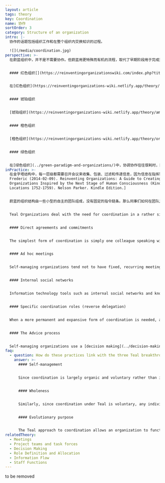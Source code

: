 ```yaml
---
layout: article
tags: theory
key: Coordination
name: 协作
sortOrder: 3
category: Structure of an organization
intro: |-
  协作的话题包括组织工作和在整个组织内交换知识的过程。

  ![](/media/coordination.jpg)
perspective: >-
  在蔚蓝组织中，并不是不需要协作。但蔚蓝用更特殊而有机的流程，取代了早期阶段用于完成这种协作的老板和管理角色以及无休止的会议，这些流程包括同事之间的直接协议和承诺、临时会议、内部社交网络上的对话，或设置特定岗位角色支持协作。预制的支撑决策的建议流程，也是蔚蓝协作的基础。


  #### 红色组织[](https://reinventingorganizationswiki.com/index.php?title=Coordination&action=edit&section=2 "\<span>\<span>\</span>\<span>\<span>Red\</span>\</span>\</span> Organizations")


  在[红色组织](https://reinventingorganizations-wiki.netlify.app/theory/red-organizations/)中，协作本质上是与权力相结合的临时性职能：协作通常只依赖于老板进行协调的能力。


  #### 琥珀组织


  [琥珀组织](https://reinventingorganizations-wiki.netlify.app/theory/amber-paradigm-and-organizations/)强调秩序和可预测性。协作主要通过每个人必守的正式流程来实现。琥珀组织的特点是静态性，这意味着除了已经建立的流程之外，几乎没有其他必要的协作行动。


  #### 橙色组织


  [橙色组织](https://reinventingorganizations-wiki.netlify.app/theory/orange-paradigm-and-organizations/)靠不断的创新和优化进行竞争。这意味着各单元之间更需要协作。协作的主要手段是会议、分级决策结构和对岗位角色的明确定义。尤其是通过会议尝试挖掘团队的智慧。这类组织的每一级都有定期的、固定的（通常是每周的）团队会议，以及关于特定计划的大量项目和跨职能会议。


  #### 绿色组织


  在[绿色组织](../green-paradigm-and-organizations/)中，协调协作往往很耗时，因为这些组织的文化往往更在意人们的感受。投入很多时间尝试在一些可能对立的观点上达成共识。这种平等的做法可能导致令人沮丧的冗长会议和低效决策。因此，同事们有时会觉得有必要回到幕后权力（群众领袖）的游戏中来。
inPractice: >-
  在金字塔结构中，每一层级都需要召开会议来收集、包装、过滤和传递信息，因为信息在指挥链内上下流动。在自我管理结构中，几乎完全不需要这些会议。在传统组织中，层级越高，你的会议超负荷会越严重。一个高级经理典型的一天是连续的会议。有个笑话说，在大多数组织中，等级较低的人在工作，而高层的人在开会。因为在功能性的金字塔结构中，没有找到更有效的协调方法。成员位置越高，越会需要处理八方汇聚而来的线条。只有在最高层，销售、市场、研发、生产、人力资源和财务等不同的部门才能相遇而得到协调机会。于是决策自然被推到最高层，因为这是唯一可以根据来自不同角度的信息做出决策与权衡的层面。一个确定性的事实是：通常金字塔形的形状下，组织高层的人会抱怨会议超负荷，而下面的人则会感到缺乏负赋能赋权而得的积极性。^\[Laloux,
  Frederic (2014-02-09). Reinventing Organizations: A Guide to Creating
  Organizations Inspired by the Next Stage of Human Consciousness (Kindle
  Locations 1752-1759). Nelson Parker. Kindle Edition.]


  蔚蓝的组织结构由一些小型的自主的团队组成，没有固定的指令链条。那么同事们如何在团队之间协调行动呢？如何阻止组织的脱节解体？


  Teal Organizations deal with the need for coordination in a rather simple form-follows-function manner. When a problem or an opportunity arises, an ad hoc meeting is convened. When a more permanent form of coordination is needed, a specific role might be created. For instance, in a factory, teams could create a role for sharing best practice, for making joint-purchasing happen or for dealing with payroll administration. Such roles are created in a process of reverse delegation: the teams delegate coordinating tasks to someone outside the team. This person has no power to impose decisions or rules onto the team. When coordination is no longer needed, the role disappears. None of this needs approval from above. Things happen organically. Meetings and roles in self-managing structures emerge spontaneously; they exist as long as they add value to the ecosystem.^\[Laloux, Frederic (2014-02-09). Reinventing Organizations: A Guide to Creating Organizations Inspired by the Next Stage of Human Consciousness (Kindle Locations 1810-1814). Nelson Parker. Kindle Edition.]


  #### Direct agreements and commitments


  The simplest form of coordination is simply one colleague speaking with another colleague – whatever their role and place in the organization. In the absence of hierarchical structures, no colleague is out of bounds. No superior needs to be informed when a colleague wants to reach out to another colleague.


  #### Ad hoc meetings


  Self-managing organizations tend not to have fixed, recurring meetings to coordinate across teams. Meetings are called in ad hoc fashion when someone feels that a need has arisen.


  #### Internal social networks


  Information technology tools such as internal social networks and knowledge repositories can play a critical role in avoiding unnecessary structures and in steering knowledge exchange and coordination (especially when companies grow larger and people are spread throughout various locations).


  #### Specific coordination roles (reverse delegation)


  When a more permanent and expansive form of coordination is needed, a specific role might be created to help ensure the coordination. For instance, in a factory, teams could create a role for sharing best practices, for making joint purchasing happen or for dealing with pay-roll administration. Such roles are created in a process of reverse delegation: the teams delegate coordinating tasks that make sense to happen outside the team, and the person filling the role has no power to impose the use of his or her services, decisions or rules onto the team. When coordination is no longer needed, the role naturally disappears.


  #### The Advice process


  Self-managing organizations use a [decision making](../decision-making/) processes (often called the "advice process") that transcends more traditional top-down or consensus-based mechanisms. The advice process is a powerful, daily mechanism to coordinate actions in self-managing organizations. When a colleague reaches out to other colleagues to share her proposed decision and listens to their advice, she is in effect creating coordination. When she later informs colleagues about the final decision, coordination has already happened. The advice process is at the heart of coordination in Teal organizations.
faq:
  - question: How do these practices link with the three Teal breakthroughs?
    answer: >-
      #### Self-management


      Since coordination is largely organic and voluntary rather than imposed through hierarchy, these practices support the Teal breakthrough of self-management.


      #### Wholeness


      Similarly, since coordination under Teal is voluntary, any individual is free to promote coordination of efforts in a way that he or she sees fit and that meshes with his or her talents and interests.


      #### Evolutionary purpose


      The Teal approach to coordination allows an organization to function as a living system with its own sense for direction. Employees are coordinated as all their actions are guided by listening to the organization’s purpose. Trust in the collective intelligence of the system does away, in many cases, with the need for a master plan.
relatedTheory:
  - Meetings
  - Project teams and task forces
  - Decision Making
  - Role Definition and Allocation
  - Information Flow
  - Staff Functions
---
```

to be removed